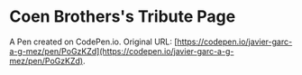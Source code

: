 # Coen Brothers's Tribute Page

A Pen created on CodePen.io. Original URL: [https://codepen.io/javier-garc-a-g-mez/pen/PoGzKZd](https://codepen.io/javier-garc-a-g-mez/pen/PoGzKZd).


